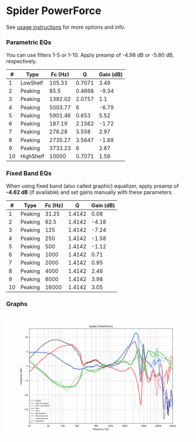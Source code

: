 # Spider PowerForce
See [usage instructions](https://github.com/jaakkopasanen/AutoEq#usage) for more options and info.

### Parametric EQs
You can use filters 1-5 or 1-10. Apply preamp of -4.98 dB or -5.80 dB, respectively.

|   # | Type      |   Fc (Hz) |      Q |   Gain (dB) |
|-----|-----------|-----------|--------|-------------|
|   1 | LowShelf  |    105.33 | 0.7071 |        3.49 |
|   2 | Peaking   |     85.5  | 0.4668 |       -9.34 |
|   3 | Peaking   |   1392.02 | 2.0757 |        1.1  |
|   4 | Peaking   |   5003.77 | 6      |       -6.79 |
|   5 | Peaking   |   5901.46 | 0.653  |        5.52 |
|   6 | Peaking   |    187.19 | 2.1562 |       -1.72 |
|   7 | Peaking   |    276.28 | 3.558  |        2.97 |
|   8 | Peaking   |   2735.27 | 3.5647 |       -1.89 |
|   9 | Peaking   |   3733.23 | 6      |        2.67 |
|  10 | HighShelf |  10000    | 0.7071 |        1.59 |

### Fixed Band EQs
When using fixed band (also called graphic) equalizer, apply preamp of **-4.62 dB** (if available) and set gains manually with these parameters.

|   # | Type    |   Fc (Hz) |      Q |   Gain (dB) |
|-----|---------|-----------|--------|-------------|
|   1 | Peaking |     31.25 | 1.4142 |        0.08 |
|   2 | Peaking |     62.5  | 1.4142 |       -4.18 |
|   3 | Peaking |    125    | 1.4142 |       -7.24 |
|   4 | Peaking |    250    | 1.4142 |       -1.58 |
|   5 | Peaking |    500    | 1.4142 |       -1.12 |
|   6 | Peaking |   1000    | 1.4142 |        0.71 |
|   7 | Peaking |   2000    | 1.4142 |        0.95 |
|   8 | Peaking |   4000    | 1.4142 |        2.46 |
|   9 | Peaking |   8000    | 1.4142 |        3.98 |
|  10 | Peaking |  16000    | 1.4142 |        3.05 |

### Graphs
![](./Spider%20PowerForce.png)
